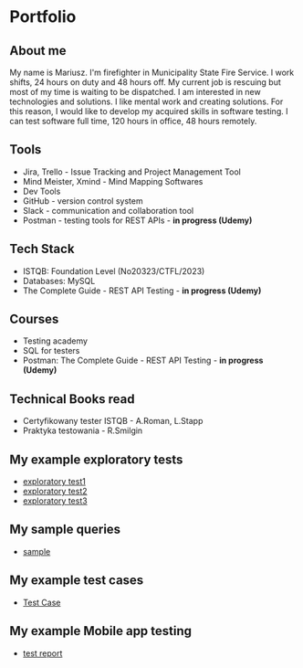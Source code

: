 # Portfolio 


## About me

My name is Mariusz. I'm firefighter in Municipality State Fire Service. I work shifts, 24 hours on duty and 48 hours off. My current job is rescuing but most of my time is waiting to be dispatched. I am interested in new technologies and solutions. I like mental work and creating solutions. For this reason, I would like to develop my acquired skills in software testing. I can test software full time, 120 hours in office, 48 hours remotely.

## Tools

* Jira, Trello - Issue Tracking and Project Management Tool
* Mind Meister, Xmind - Mind Mapping Softwares
* Dev Tools
* GitHub - version control system
* Slack - communication and collaboration tool
* Postman - testing tools for REST APIs - **in progress (Udemy)**

## Tech Stack

* ISTQB: Foundation Level (No20323/CTFL/2023)
* Databases: MySQL
* The Complete Guide - REST API Testing - **in progress (Udemy)**

## Courses

* Testing academy 
* SQL for testers
* Postman: The Complete Guide - REST API Testing - **in progress (Udemy)**

## Technical Books read

* Certyfikowany tester ISTQB - A.Roman, L.Stapp
* Praktyka testowania - R.Smilgin

## My example exploratory tests

* [exploratory test1](https://drive.google.com/file/d/1RGW4su167ODY-W2TxBFOCE9PI5k9czsH/view?usp=share_link)
* [exploratory test2](https://drive.google.com/file/d/1OW8DQaxwP-7O1Lm9KNAkGN8qEABJJ5NA/view?usp=share_link)
* [exploratory test3](https://drive.google.com/file/d/1oytjnHv64GYMo2Oqup8Kvvcj9zHgM2GV/view?usp=share_link)

## My sample queries

* [sample](https://drive.google.com/file/d/1qj9Qhv7BwjAax2i1Eo10_odgS1Y5WeJV/view?usp=share_link)

## My example test cases

* [Test Case](https://drive.google.com/file/d/1_3ZQmFSn8wcppXVBYhL1O3OtPJoR7RLU/view?usp=share_link)

## My example Mobile app testing

* [test report](https://drive.google.com/file/d/1gWg9UESnz8xVjRbdWbEugiB4Xk5EXMr-/view?usp=share_link)

<!---
FirlejM/FirlejM is a ✨ special ✨ repository because its `README.md` (this file) appears on your GitHub profile.
You can click the Preview link to take a look at your changes.
--->
